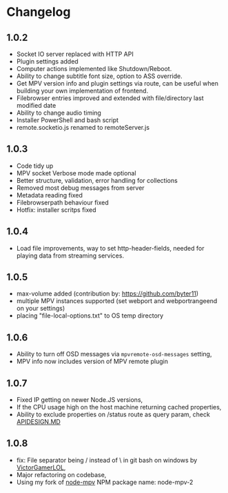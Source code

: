 # Changelog

## 1.0.2

- Socket IO server replaced with HTTP API
- Plugin settings added
- Computer actions implemented like Shutdown/Reboot.
- Ability to change subtitle font size, option to ASS override.
- Get MPV version info and plugin settings via route, can be useful when building your own implementation of frontend.
- Filebrowser entries improved and extended with file/directory last modified date
- Ability to change audio timing
- Installer PowerShell and bash script
- remote.socketio.js renamed to remoteServer.js

## 1.0.3

- Code tidy up
- MPV socket Verbose mode made optional
- Better structure, validation, error handling for collections
- Removed most debug messages from server
- Metadata reading fixed
- Filebrowserpath behaviour fixed
- Hotfix: installer scritps fixed

## 1.0.4

- Load file improvements, way to set http-header-fields, needed for playing data from streaming services.

## 1.0.5

- max-volume added (contribution by: https://github.com/byter11)
- multiple MPV instances supported (set webport and webportrangeend on your settings)
- placing "file-local-options.txt" to OS temp directory

## 1.0.6

- Ability to turn off OSD messages via `mpvremote-osd-messages` setting,
- MPV info now includes version of MPV remote plugin

## 1.0.7

- Fixed IP getting on newer Node.JS versions,
- If the CPU usage high on the host machine returning cached properties,
- Ability to exclude properties on /status route as query param, check [APIDESIGN.MD](https://github.com/husudosu/mpv-remote-node/blob/master/APIDESIGN.md)

## 1.0.8

- fix: File separator being / instead of \\ in git bash on windows by [VictorGamerLOL](https://github.com/VictorGamerLOL),
- Major refactoring on codebase,
- Using my fork of [node-mpv](https://github.com/husudosu/Node-MPV) NPM package name: node-mpv-2
